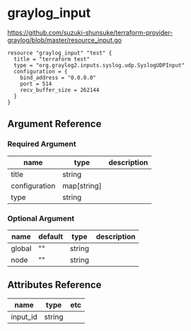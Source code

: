 # graylog_input

https://github.com/suzuki-shunsuke/terraform-provider-graylog/blob/master/resource_input.go

```
resource "graylog_input" "test" {
  title = "terraform test"
  type = "org.graylog2.inputs.syslog.udp.SyslogUDPInput"
  configuration = {
    bind_address = "0.0.0.0"
    port = 514
    recv_buffer_size = 262144
  }
}
```

## Argument Reference

### Required Argument

name | type | description
--- | --- | ---
title | string |
configuration | map[string] |
type | string |

### Optional Argument

name | default | type | description
--- | --- | --- | ---
global | "" | string |
node | "" | string |

## Attributes Reference

name | type | etc
--- | --- | ---
input_id | string |
